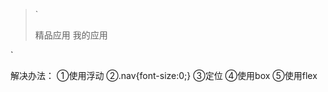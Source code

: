 >`<section class="nav"> 
    <span class="active">精品应用 <em></em></span>
    <span>我的应用 <em></em></span>
</section>`

解决办法：
①使用浮动
②.nav{font-size:0;}
③定位
④使用box
⑤使用flex
